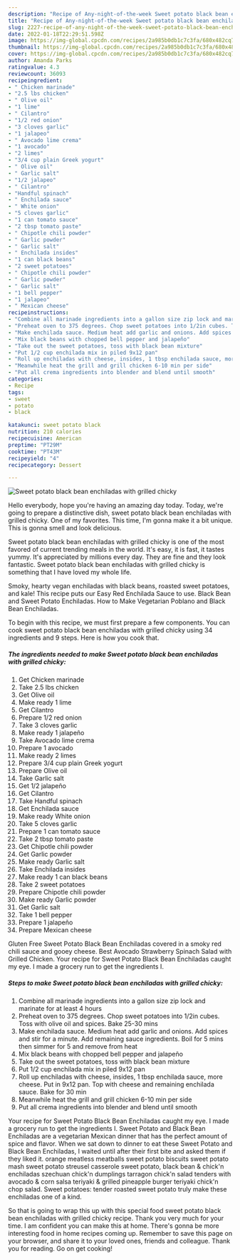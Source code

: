 ```yaml
---
description: "Recipe of Any-night-of-the-week Sweet potato black bean enchiladas with grilled chicky"
title: "Recipe of Any-night-of-the-week Sweet potato black bean enchiladas with grilled chicky"
slug: 2227-recipe-of-any-night-of-the-week-sweet-potato-black-bean-enchiladas-with-grilled-chicky
date: 2022-01-18T22:29:51.598Z
image: https://img-global.cpcdn.com/recipes/2a985b0db1c7c3fa/680x482cq70/sweet-potato-black-bean-enchiladas-with-grilled-chicky-recipe-main-photo.jpg
thumbnail: https://img-global.cpcdn.com/recipes/2a985b0db1c7c3fa/680x482cq70/sweet-potato-black-bean-enchiladas-with-grilled-chicky-recipe-main-photo.jpg
cover: https://img-global.cpcdn.com/recipes/2a985b0db1c7c3fa/680x482cq70/sweet-potato-black-bean-enchiladas-with-grilled-chicky-recipe-main-photo.jpg
author: Amanda Parks
ratingvalue: 4.3
reviewcount: 36093
recipeingredient:
- " Chicken marinade"
- "2.5 lbs chicken"
- " Olive oil"
- "1 lime"
- " Cilantro"
- "1/2 red onion"
- "3 cloves garlic"
- "1 jalapeo"
- " Avocado lime crema"
- "1 avocado"
- "2 limes"
- "3/4 cup plain Greek yogurt"
- " Olive oil"
- " Garlic salt"
- "1/2 jalapeo"
- " Cilantro"
- "Handful spinach"
- " Enchilada sauce"
- " White onion"
- "5 cloves garlic"
- "1 can tomato sauce"
- "2 tbsp tomato paste"
- " Chipotle chili powder"
- " Garlic powder"
- " Garlic salt"
- " Enchilada insides"
- "1 can black beans"
- "2 sweet potatoes"
- " Chipotle chili powder"
- " Garlic powder"
- " Garlic salt"
- "1 bell pepper"
- "1 jalapeo"
- " Mexican cheese"
recipeinstructions:
- "Combine all marinade ingredients into a gallon size zip lock and marinate for at least 4 hours"
- "Preheat oven to 375 degrees. Chop sweet potatoes into 1/2in cubes. Toss with olive oil and spices. Bake 25-30 mins"
- "Make enchilada sauce. Medium heat add garlic and onions. Add spices and stir for a minute. Add remaining sauce ingredients. Boil for 5 mins then simmer for 5 and remove from heat"
- "Mix black beans with chopped bell pepper and jalapeño"
- "Take out the sweet potatoes, toss with black bean mixture"
- "Put 1/2 cup enchilada mix in piled 9x12 pan"
- "Roll up enchiladas with cheese, insides, 1 tbsp enchilada sauce, more cheese. Put in 9x12 pan. Top with cheese and remaining enchilada sauce. Bake for 30 min"
- "Meanwhile heat the grill and grill chicken 6-10 min per side"
- "Put all crema ingredients into blender and blend until smooth"
categories:
- Recipe
tags:
- sweet
- potato
- black

katakunci: sweet potato black 
nutrition: 210 calories
recipecuisine: American
preptime: "PT29M"
cooktime: "PT43M"
recipeyield: "4"
recipecategory: Dessert

---
```



![Sweet potato black bean enchiladas with grilled chicky](https://img-global.cpcdn.com/recipes/2a985b0db1c7c3fa/680x482cq70/sweet-potato-black-bean-enchiladas-with-grilled-chicky-recipe-main-photo.jpg)

Hello everybody, hope you're having an amazing day today. Today, we're going to prepare a distinctive dish, sweet potato black bean enchiladas with grilled chicky. One of my favorites. This time, I'm gonna make it a bit unique. This is gonna smell and look delicious.

Sweet potato black bean enchiladas with grilled chicky is one of the most favored of current trending meals in the world. It's easy, it is fast, it tastes yummy. It's appreciated by millions every day. They are fine and they look fantastic. Sweet potato black bean enchiladas with grilled chicky is something that I have loved my whole life.

Smoky, hearty vegan enchiladas with black beans, roasted sweet potatoes, and kale! This recipe puts our Easy Red Enchilada Sauce to use. Black Bean and Sweet Potato Enchiladas. How to Make Vegetarian Poblano and Black Bean Enchiladas.


To begin with this recipe, we must first prepare a few components. You can cook sweet potato black bean enchiladas with grilled chicky using 34 ingredients and 9 steps. Here is how you cook that.

<!--inarticleads1-->

##### The ingredients needed to make Sweet potato black bean enchiladas with grilled chicky:

1. Get  Chicken marinade
1. Take 2.5 lbs chicken
1. Get  Olive oil
1. Make ready 1 lime
1. Get  Cilantro
1. Prepare 1/2 red onion
1. Take 3 cloves garlic
1. Make ready 1 jalapeño
1. Take  Avocado lime crema
1. Prepare 1 avocado
1. Make ready 2 limes
1. Prepare 3/4 cup plain Greek yogurt
1. Prepare  Olive oil
1. Take  Garlic salt
1. Get 1/2 jalapeño
1. Get  Cilantro
1. Take Handful spinach
1. Get  Enchilada sauce
1. Make ready  White onion
1. Take 5 cloves garlic
1. Prepare 1 can tomato sauce
1. Take 2 tbsp tomato paste
1. Get  Chipotle chili powder
1. Get  Garlic powder
1. Make ready  Garlic salt
1. Take  Enchilada insides
1. Make ready 1 can black beans
1. Take 2 sweet potatoes
1. Prepare  Chipotle chili powder
1. Make ready  Garlic powder
1. Get  Garlic salt
1. Take 1 bell pepper
1. Prepare 1 jalapeño
1. Prepare  Mexican cheese


Gluten Free Sweet Potato Black Bean Enchiladas covered in a smoky red chili sauce and gooey cheese. Best Avocado Strawberry Spinach Salad with Grilled Chicken. Your recipe for Sweet Potato Black Bean Enchiladas caught my eye. I made a grocery run to get the ingredients I. 

<!--inarticleads2-->

##### Steps to make Sweet potato black bean enchiladas with grilled chicky:

1. Combine all marinade ingredients into a gallon size zip lock and marinate for at least 4 hours
1. Preheat oven to 375 degrees. Chop sweet potatoes into 1/2in cubes. Toss with olive oil and spices. Bake 25-30 mins
1. Make enchilada sauce. Medium heat add garlic and onions. Add spices and stir for a minute. Add remaining sauce ingredients. Boil for 5 mins then simmer for 5 and remove from heat
1. Mix black beans with chopped bell pepper and jalapeño
1. Take out the sweet potatoes, toss with black bean mixture
1. Put 1/2 cup enchilada mix in piled 9x12 pan
1. Roll up enchiladas with cheese, insides, 1 tbsp enchilada sauce, more cheese. Put in 9x12 pan. Top with cheese and remaining enchilada sauce. Bake for 30 min
1. Meanwhile heat the grill and grill chicken 6-10 min per side
1. Put all crema ingredients into blender and blend until smooth


Your recipe for Sweet Potato Black Bean Enchiladas caught my eye. I made a grocery run to get the ingredients I. Sweet Potato and Black Bean Enchiladas are a vegetarian Mexican dinner that has the perfect amount of spice and flavor. When we sat down to dinner to eat these Sweet Potato and Black Bean Enchiladas, I waited until after their first bite and asked them if they liked it. orange meatless meatballs sweet potato biscuits sweet potato mash sweet potato streusel casserole sweet potato, black bean &amp; chick&#39;n enchiladas szechuan chick&#39;n dumplings tarragon chick&#39;n salad tenders with avocado &amp; corn salsa teriyaki &amp; grilled pineapple burger teriyaki chick&#39;n chop salad. Sweet potatoes: tender roasted sweet potato truly make these enchiladas one of a kind. 

So that is going to wrap this up with this special food sweet potato black bean enchiladas with grilled chicky recipe. Thank you very much for your time. I am confident you can make this at home. There's gonna be more interesting food in home recipes coming up. Remember to save this page on your browser, and share it to your loved ones, friends and colleague. Thank you for reading. Go on get cooking!
